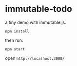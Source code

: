 # immutable-todo
a tiny demo with immutable.js.

    npm install

then run:

    npm start

open `http://localhost:3000/`
